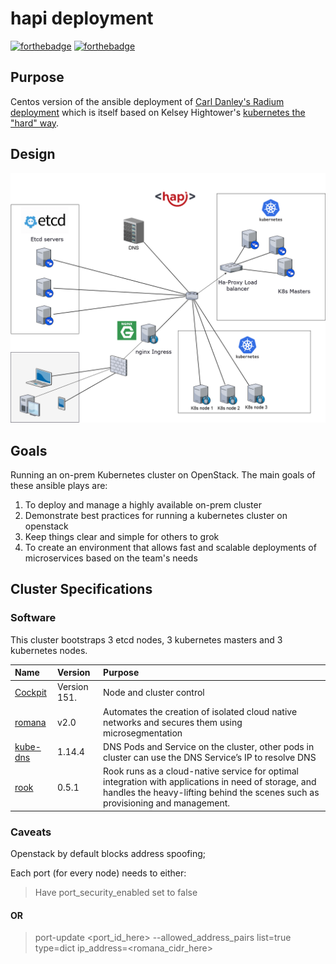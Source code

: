 # hapi deployment

[![forthebadge](http://forthebadge.com/images/badges/built-with-love.svg)](http://forthebadge.com) [![forthebadge](http://forthebadge.com/images/badges/powered-by-electricity.svg)](http://forthebadge.com)

## Purpose

Centos version of the ansible deployment of [Carl Danley's Radium deployment](https://github.com/carldanley/radium-cluster) which is itself based on Kelsey Hightower's [kubernetes the "hard" way](https://github.com/kelseyhightower/kubernetes-the-hard-way).

## Design

![Alt text](/img/hapi.png?raw=true "hapi layout")


## Goals

Running an on-prem Kubernetes cluster on OpenStack. The main goals of these ansible plays are:

1. To deploy and manage a highly available on-prem cluster
1. Demonstrate best practices for running a kubernetes cluster on openstack
1. Keep things clear and simple for others to grok
1. To create an environment that allows fast and scalable deployments of microservices based on the team's needs


## Cluster Specifications

### Software

This cluster bootstraps 3 etcd nodes, 3 kubernetes masters and 3 kubernetes nodes.

| Name | Version |Purpose|
|:-----|:-------|:-------|
| [Cockpit](http://cockpit-project.org/) |  Version 151. | Node and cluster control |
| [romana](http://romana.io/) | v2.0 | Automates the creation of isolated cloud native networks and secures them using microsegmentation |
| [kube-dns](https://github.com/kubernetes/kubernetes/tree/master/cluster/addons/dns) | 1.14.4 | DNS Pods and Service on the cluster, other pods in cluster can use the DNS Service’s IP to resolve DNS|
| [rook](https://rook.io/) | 0.5.1 | Rook runs as a cloud-native service for optimal integration with applications in need of storage, and handles the heavy-lifting behind the scenes such as provisioning and management.|

### Caveats

Openstack by default blocks address spoofing; 

Each port (for every node) needs to either:

> Have port_security_enabled set to false 
#### OR
> port-update <port_id_here> --allowed_address_pairs list=true type=dict ip_address=<romana_cidr_here>
